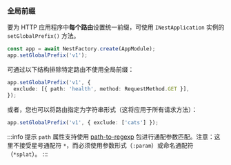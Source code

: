 ### 全局前缀

要为 HTTP 应用程序中**每个路由**设置统一前缀，可使用 `INestApplication` 实例的 `setGlobalPrefix()` 方法。

```typescript
const app = await NestFactory.create(AppModule);
app.setGlobalPrefix('v1');
```

可通过以下结构排除特定路由不使用全局前缀：

```typescript
app.setGlobalPrefix('v1', {
  exclude: [{ path: 'health', method: RequestMethod.GET }],
});
```

或者，您也可以将路由指定为字符串形式（这将应用于所有请求方法）：

```typescript
app.setGlobalPrefix('v1', { exclude: ['cats'] });
```

:::info 提示
`path` 属性支持使用 [path-to-regexp](https://github.com/pillarjs/path-to-regexp#parameters) 包进行通配参数匹配。注意：这里不接受星号通配符 `*`，而必须使用参数形式（`:param`）或命名通配符（`*splat`）。
:::


